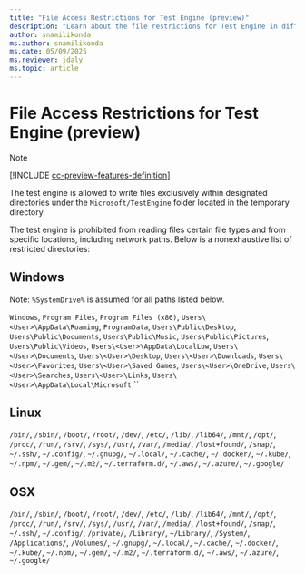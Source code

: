 ```yaml
---
title: "File Access Restrictions for Test Engine (preview)"
description: "Learn about the file restrictions for Test Engine in different operating systems"
author: snamilikonda
ms.author: snamilikonda
ms.date: 05/09/2025
ms.reviewer: jdaly
ms.topic: article
---
```


# File Access Restrictions for Test Engine (preview)

> [!NOTE]
> [!INCLUDE [cc-preview-features-definition](../includes/cc-preview-features-definition.md)]

The test engine is allowed to write files exclusively within designated directories under the `Microsoft/TestEngine` folder located in the temporary directory.

The test engine is prohibited from reading files certain file types and from specific locations, including network paths. Below is a nonexhaustive list of restricted directories:

## Windows

Note: `%SystemDrive%` is assumed for all paths listed below.

`Windows`, `Program Files`, `Program Files (x86)`, `Users\<User>\AppData\Roaming`, `ProgramData`, `Users\Public\Desktop`, `Users\Public\Documents`, `Users\Public\Music`, `Users\Public\Pictures`, `Users\Public\Videos`, `Users\<User>\AppData\LocalLow`, `Users\<User>\Documents`, `Users\<User>\Desktop`, `Users\<User>\Downloads`, `Users\<User>\Favorites`, `Users\<User>\Saved Games`, `Users\<User>\OneDrive`, `Users\<User>\Searches`, `Users\<User>\Links`, `Users\<User>\AppData\Local\Microsoft`
``
## Linux

`/bin/`, `/sbin/`, `/boot/`, `/root/`, `/dev/`, `/etc/`, `/lib/`, `/lib64/`, `/mnt/`, `/opt/`, `/proc/`, `/run/`, `/srv/`, `/sys/`, `/usr/`, `/var/`, `/media/`, `/lost+found/`, `/snap/`, `~/.ssh/`, `~/.config/`, `~/.gnupg/`, `~/.local/`, `~/.cache/`, `~/.docker/`, `~/.kube/`, `~/.npm/`, `~/.gem/`, `~/.m2/`, `~/.terraform.d/`, `~/.aws/`, `~/.azure/`, `~/.google/`

## OSX

`/bin/`, `/sbin/`, `/boot/`, `/root/`, `/dev/`, `/etc/`, `/lib/`, `/lib64/`, `/mnt/`, `/opt/`, `/proc/`, `/run/`, `/srv/`, `/sys/`, `/usr/`, `/var/`, `/media/`, `/lost+found/`, `/snap/`, `~/.ssh/`, `~/.config/`, `/private/`, `/Library/`, `~/Library/`, `/System/`, `/Applications/`, `/Volumes/`, `~/.gnupg/`, `~/.local/`, `~/.cache/`, `~/.docker/`, `~/.kube/`, `~/.npm/`, `~/.gem/`, `~/.m2/`, `~/.terraform.d/`, `~/.aws/`, `~/.azure/`, `~/.google/`